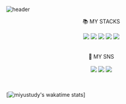 

![header](https://capsule-render.vercel.app/api?type=Waving&color=timeGradient&height=400&section=header&text=miyu!&fontSize=90)



<div align="center"> 📚 MY STACKS </br>
</br> 
<img src="https://img.shields.io/badge/html5-E34F26?style=for-the-badge&logo=html5&logoColor=white">
<img src="https://img.shields.io/badge/css-1572B6?style=for-the-badge&logo=css3&logoColor=white">
<img src="https://img.shields.io/badge/javascript-F7DF1E?style=for-the-badge&logo=javascript&logoColor=black">
<img src="https://img.shields.io/badge/jquery-0769AD?style=for-the-badge&logo=jquery&logoColor=white">
<img src="https://img.shields.io/badge/react-61DAFB?style=for-the-badge&logo=react&logoColor=black">
</div>


</br>
</br>

<div align = "center"> 🍰 MY SNS </br>
</br>
<img src="https://img.shields.io/badge/twitter-1DA1F2?style=for-the-badge&logo=Twitter&logoColor=white"/>
<img src="https://img.shields.io/badge/Discord-5865F2?style=for-the-badge&logo=Discord&logoColor=white"/>
<img src="https://img.shields.io/badge/Instagram-E4405F?style=for-the-badge&logo=Instagram&logoColor=white"/>
</div> 

</br>
</br>

[![miyustudy's wakatime stats](https://github-readme-stats.vercel.app/api/wakatime?username=miyustudy&stats=last_7_days
)]

